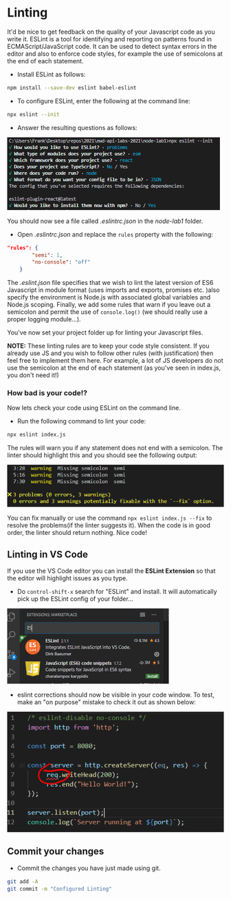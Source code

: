 # Linting
It'd be nice to get feedback on the quality of your Javascript code as you write it. ESLint is a tool for identifying and reporting on patterns found in ECMAScript/JavaScript code. It can be used to detect syntax errors in the editor and also to enforce code styles, for example the use of semicolons at the end of each statement.

- Install ESLint as follows:

~~~bash
npm install --save-dev eslint babel-eslint
~~~

- To configure ESLint, enter the following at the command line:

~~~bash
npx eslint --init
~~~

- Answer the resulting questions as follows:

![ESLint Config](./img/eslint.png)

You should now see a file called *.eslintrc.json* in the *node-lab1* folder.

- Open *.eslintrc.json* and replace the ``rules`` property with the following: 

~~~json
"rules": {
        "semi": 1,
        "no-console": "off"
    }
~~~

The *.eslint.json* file specifies that we wish to lint the latest version of ES6 Javascript in module format (uses imports and exports, promises etc. )also specify the environment is Node.js with associated global variables and Node.js scoping. Finally, we add some rules that warn if you leave out a semicolon and permit the use of ``console.log()`` (we should really use a proper logging module...).

You've now set your project folder up for linting your Javascript files.

**NOTE:** These linting rules are to keep your code style consistent. If you already use JS and you wish to follow other rules (with justification) then feel free to implement them here. For example, a lot of JS developers do not use the semicolon at the end of each statement (as you've seen in index.js, you don't need it!)

### How bad is your code!?
Now lets check your code using ESLint on the command line.

- Run the following command to lint your code:

~~~bash
npx eslint index.js
~~~

The rules will warn you if any statement does not end with a semicolon. The linter should highlight this and you should see the following output:

![Node Hello World](./img/linter.png)

You can fix manually or use the command ``npx eslint index.js --fix`` to resolve the problems(if the linter suggests it).
When the code is in good order, the linter should return nothing. Nice code!

## Linting in VS Code

If you use the VS Code editor you can install the **ESLint Extension** so that the editor will highlight issues as you type. 

- Do ``control-shift-x`` search for "ESLint" and install. It will automatically pick up the ESLint config of your folder...

![ESLint Extension](./img/vscode.png)

- eslint corrections should now be visible in your code window. To test, make an "on purpose" mistake to check it out as shown below:

![ESLint in VS Code](./img/eslint2.png)

## Commit your changes

- Commit the changes you have just made using git.

~~~bash
git add -A
git commit -m "Configured Linting"
~~~
